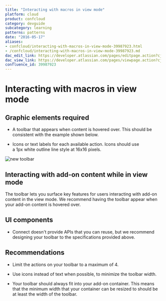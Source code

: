```yaml
---
title: "Interacting with macros in view mode"
platform: cloud
product: confcloud
category: devguide
subcategory: learning
patterns: patterns
date: "2016-05-17"
aliases:
- confcloud/interacting-with-macros-in-view-mode-39987923.html
- /confcloud/interacting-with-macros-in-view-mode-39987923.md
dac_edit_link: https://developer.atlassian.com/pages/editpage.action?cjm=wozere&pageId=39987923
dac_view_link: https://developer.atlassian.com/pages/viewpage.action?cjm=wozere&pageId=39987923
confluence_id: 39987923
---
```

# Interacting with macros in view mode

## Graphic elements required

-   A toolbar that appears when content is hovered over. This should be consistent with the example shown below.

-   Icons or text labels for each available action. Icons should use a 1px white outline line style at 16x16 pixels.

![new toolbar](/cloud/confluence/images/new-toolbar.png)


## Interacting with add-on content while in view mode

The toolbar lets you surface key features for users interacting with add-on content in the view mode. We recommend having the toolbar appear when your add-on content is hovered over.

## UI components

-   Connect doesn't provide APIs that you can reuse, but we recommend designing your toolbar to the specifications provided above. 

## Recommendations

-   Limit the actions on your toolbar to a maximum of 4.

-   Use icons instead of text when possible, to minimize the toolbar width.

-   Your toolbar should always fit into your add-on container. This means that the minimum width that your container can be resized to should be at least the width of the toolbar.